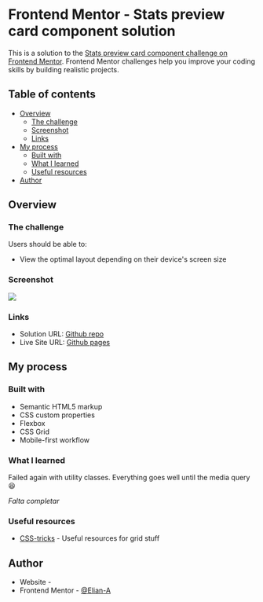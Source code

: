 # Frontend Mentor - Stats preview card component solution

This is a solution to the [Stats preview card component challenge on Frontend Mentor](https://www.frontendmentor.io/challenges/stats-preview-card-component-8JqbgoU62). Frontend Mentor challenges help you improve your coding skills by building realistic projects.

## Table of contents

- [Overview](#overview)
  - [The challenge](#the-challenge)
  - [Screenshot](#screenshot)
  - [Links](#links)
- [My process](#my-process)
  - [Built with](#built-with)
  - [What I learned](#what-i-learned)
  - [Useful resources](#useful-resources)
- [Author](#author)

## Overview

### The challenge

Users should be able to:

- View the optimal layout depending on their device's screen size

### Screenshot

![](./screenshot.jpg)

### Links

- Solution URL: [Github repo](https://github.com/Elian-A/FM-stats-preview-card)
- Live Site URL: [Github pages](https://elian-a.github.io/FM-stats-preview-card/)

## My process

### Built with

- Semantic HTML5 markup
- CSS custom properties
- Flexbox
- CSS Grid
- Mobile-first workflow

### What I learned

Failed again with utility classes. Everything goes well until the media query 😆

_Falta completar_

### Useful resources

- [CSS-tricks](https://www.css-tricks.com) - Useful resources for grid stuff

## Author

- Website - [](https://www.your-site.com)
- Frontend Mentor - [@Elian-A](https://www.frontendmentor.io/profile/Elian-A)
